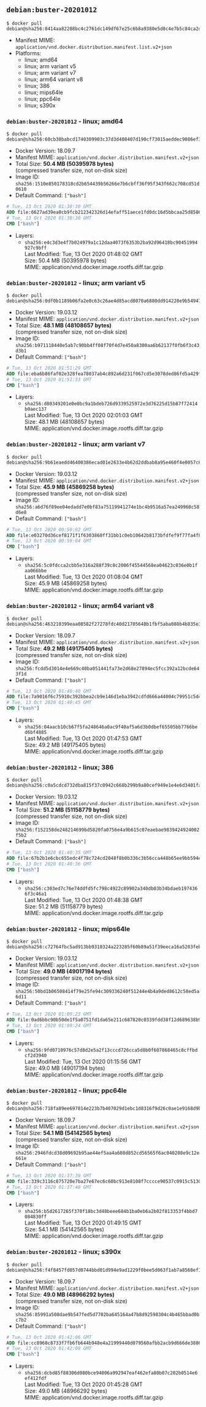 ## `debian:buster-20201012`

```console
$ docker pull debian@sha256:8414aa82208bc4c2761dc149df67e25c6b8a9380e5d8c4e7b5c84ca2d04bb244
```

-	Manifest MIME: `application/vnd.docker.distribution.manifest.list.v2+json`
-	Platforms:
	-	linux; amd64
	-	linux; arm variant v5
	-	linux; arm variant v7
	-	linux; arm64 variant v8
	-	linux; 386
	-	linux; mips64le
	-	linux; ppc64le
	-	linux; s390x

### `debian:buster-20201012` - linux; amd64

```console
$ docker pull debian@sha256:60cb30babcd1740309903c37d3d408407d190cf73015aeddec9086ef3f393a5d
```

-	Docker Version: 18.09.7
-	Manifest MIME: `application/vnd.docker.distribution.manifest.v2+json`
-	Total Size: **50.4 MB (50395978 bytes)**  
	(compressed transfer size, not on-disk size)
-	Image ID: `sha256:1510e850178318cd2b654439b56266e7b6cbff36f95f343f662c708cd51d0610`
-	Default Command: `["bash"]`

```dockerfile
# Tue, 13 Oct 2020 01:38:30 GMT
ADD file:6627ad39ea0cb9fcb212342326d14efaff51aece1fd0dc16d5bbcaa25d858622 in / 
# Tue, 13 Oct 2020 01:38:30 GMT
CMD ["bash"]
```

-	Layers:
	-	`sha256:e4c3d3e4f7b024979a1c12daa4073f6353b2ba92d96418bc90451994927c9bff`  
		Last Modified: Tue, 13 Oct 2020 01:48:02 GMT  
		Size: 50.4 MB (50395978 bytes)  
		MIME: application/vnd.docker.image.rootfs.diff.tar.gzip

### `debian:buster-20201012` - linux; arm variant v5

```console
$ docker pull debian@sha256:0df0b1189b06fa2e0c63c26ae4d85acd8070a6880dd914228e9b54947c95bcd2
```

-	Docker Version: 19.03.12
-	Manifest MIME: `application/vnd.docker.distribution.manifest.v2+json`
-	Total Size: **48.1 MB (48108657 bytes)**  
	(compressed transfer size, not on-disk size)
-	Image ID: `sha256:b971118440e5ab7c90bb4ff08f70f4d7e450a8300aa6b62137f0fb6f3c43d3b1`
-	Default Command: `["bash"]`

```dockerfile
# Tue, 13 Oct 2020 01:51:29 GMT
ADD file:eba6b86faf02e328fea78037ab4c892a6d231f067cd5e3078ded86fd5a429ff7 in / 
# Tue, 13 Oct 2020 01:51:33 GMT
CMD ["bash"]
```

-	Layers:
	-	`sha256:d80349201e0e0bc9a1bdeb726d9339525972e3d76225d15b87f72414b0aec137`  
		Last Modified: Tue, 13 Oct 2020 02:01:03 GMT  
		Size: 48.1 MB (48108657 bytes)  
		MIME: application/vnd.docker.image.rootfs.diff.tar.gzip

### `debian:buster-20201012` - linux; arm variant v7

```console
$ docker pull debian@sha256:9b61eaedd46400386ecad01e2633e4b62d2ddbab8a95e460f4e0057c612ad085
```

-	Docker Version: 19.03.12
-	Manifest MIME: `application/vnd.docker.distribution.manifest.v2+json`
-	Total Size: **45.9 MB (45869258 bytes)**  
	(compressed transfer size, not on-disk size)
-	Image ID: `sha256:a6d76f89ee04edadd7e0bf83a75119941274e1bc4b9516a57ea249960c58d6e8`
-	Default Command: `["bash"]`

```dockerfile
# Tue, 13 Oct 2020 00:59:02 GMT
ADD file:e03270d36cef8171f1f6303860ff31bb1c0eb10642b8173bfdfef9f77fa4f89c in / 
# Tue, 13 Oct 2020 00:59:04 GMT
CMD ["bash"]
```

-	Layers:
	-	`sha256:5c0fdcca2cbb5e316a288f39c8c2006f45544568ea04623c036e0b1faa066bbe`  
		Last Modified: Tue, 13 Oct 2020 01:08:04 GMT  
		Size: 45.9 MB (45869258 bytes)  
		MIME: application/vnd.docker.image.rootfs.diff.tar.gzip

### `debian:buster-20201012` - linux; arm64 variant v8

```console
$ docker pull debian@sha256:463210399eaa08582f27278fdc40d21705648b1fbf5aba088b4b835e39c52ce0
```

-	Docker Version: 18.09.7
-	Manifest MIME: `application/vnd.docker.distribution.manifest.v2+json`
-	Total Size: **49.2 MB (49175405 bytes)**  
	(compressed transfer size, not on-disk size)
-	Image ID: `sha256:fcdd5d3014e4e669c40ba051441fa73e2d68e27894ec5fcc392a12bcde643f1d`
-	Default Command: `["bash"]`

```dockerfile
# Tue, 13 Oct 2020 01:40:40 GMT
ADD file:7a9016f6c75910c392bbea2cb9e146d1eba3942cdfd666a44004c79951c5d46f in / 
# Tue, 13 Oct 2020 01:40:45 GMT
CMD ["bash"]
```

-	Layers:
	-	`sha256:04aacb10cb67f5fa248646a0ac9f40af5a6d3b0dbef65505bb7766bed6bf4885`  
		Last Modified: Tue, 13 Oct 2020 01:47:53 GMT  
		Size: 49.2 MB (49175405 bytes)  
		MIME: application/vnd.docker.image.rootfs.diff.tar.gzip

### `debian:buster-20201012` - linux; 386

```console
$ docker pull debian@sha256:c0a5cdcd732dba815f37c0942c668b299b9a80cef949e1e4e6d3401faa5b8d8f
```

-	Docker Version: 19.03.12
-	Manifest MIME: `application/vnd.docker.distribution.manifest.v2+json`
-	Total Size: **51.2 MB (51158779 bytes)**  
	(compressed transfer size, not on-disk size)
-	Image ID: `sha256:f152158de248214699bd5820fa0756e4a9b615c07eaebae9839424924002f5b2`
-	Default Command: `["bash"]`

```dockerfile
# Tue, 13 Oct 2020 01:40:35 GMT
ADD file:67b2b1e6cbc655edc4f78c724cd2048f8b0b336c3b56cca448b65ee9bb594ede in / 
# Tue, 13 Oct 2020 01:40:36 GMT
CMD ["bash"]
```

-	Layers:
	-	`sha256:c303ed7c76e74ddfd5fc798c4922c89902a340db03b34bdaeb1974366f3c46a1`  
		Last Modified: Tue, 13 Oct 2020 01:48:38 GMT  
		Size: 51.2 MB (51158779 bytes)  
		MIME: application/vnd.docker.image.rootfs.diff.tar.gzip

### `debian:buster-20201012` - linux; mips64le

```console
$ docker pull debian@sha256:c72764fbc5ad913bb9310324a223285f60b89a51f39eeca16a5203febf2500af
```

-	Docker Version: 19.03.12
-	Manifest MIME: `application/vnd.docker.distribution.manifest.v2+json`
-	Total Size: **49.0 MB (49017194 bytes)**  
	(compressed transfer size, not on-disk size)
-	Image ID: `sha256:50bd1b06508414f79e25fe94c309336240f51244e4b4a9ded8612c58ed5a6d11`
-	Default Command: `["bash"]`

```dockerfile
# Tue, 13 Oct 2020 01:09:23 GMT
ADD file:0ad6bbc90b50de1f5a0751fd1da65e211c687820c0339fdd38f12d689638b939 in / 
# Tue, 13 Oct 2020 01:09:24 GMT
CMD ["bash"]
```

-	Layers:
	-	`sha256:9fd0710976c57d8d2e5a2f13cccd726cca5d8b0f607868465c8cffbdcf2d3940`  
		Last Modified: Tue, 13 Oct 2020 01:15:56 GMT  
		Size: 49.0 MB (49017194 bytes)  
		MIME: application/vnd.docker.image.rootfs.diff.tar.gzip

### `debian:buster-20201012` - linux; ppc64le

```console
$ docker pull debian@sha256:718fa89ee697814e223b7b407029d1ebc1d8316f9d26c0ae1e9168d9b5ba893c
```

-	Docker Version: 18.09.7
-	Manifest MIME: `application/vnd.docker.distribution.manifest.v2+json`
-	Total Size: **54.1 MB (54142565 bytes)**  
	(compressed transfer size, not on-disk size)
-	Image ID: `sha256:2946fdcd38d09692b95ae44ef5aa4a608d852cd56565f6ac040208e9c12e661e`
-	Default Command: `["bash"]`

```dockerfile
# Tue, 13 Oct 2020 01:37:39 GMT
ADD file:339c3116c875720e7ba27e67ec6c60bc913e8108f7cccce90537c0915c5130a5 in / 
# Tue, 13 Oct 2020 01:37:48 GMT
CMD ["bash"]
```

-	Layers:
	-	`sha256:b5d2617265f370f18bc3d48beee684b1ba0eb6a2b02f813353f4bbd7084830ff`  
		Last Modified: Tue, 13 Oct 2020 01:49:15 GMT  
		Size: 54.1 MB (54142565 bytes)  
		MIME: application/vnd.docker.image.rootfs.diff.tar.gzip

### `debian:buster-20201012` - linux; s390x

```console
$ docker pull debian@sha256:f4f8457fd057d0744bbd01d994e9ad1229f0bee5d063f1ab7a8568ef18c8ddf8
```

-	Docker Version: 18.09.7
-	Manifest MIME: `application/vnd.docker.distribution.manifest.v2+json`
-	Total Size: **49.0 MB (48966292 bytes)**  
	(compressed transfer size, not on-disk size)
-	Image ID: `sha256:85991a508dae9b547fed5d7702ba645164a47b8d92598304c4b465bbad0bc7b2`
-	Default Command: `["bash"]`

```dockerfile
# Tue, 13 Oct 2020 01:42:06 GMT
ADD file:cc8968c8733f7fb6fb644b948e4a21999440d079560afbb2acb9d666de3886ec in / 
# Tue, 13 Oct 2020 01:42:09 GMT
CMD ["bash"]
```

-	Layers:
	-	`sha256:dcbd85f88306d080bce94006a992947eaf462efa80b07c202b0514e6ef412fdf`  
		Last Modified: Tue, 13 Oct 2020 01:45:28 GMT  
		Size: 49.0 MB (48966292 bytes)  
		MIME: application/vnd.docker.image.rootfs.diff.tar.gzip

